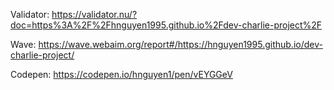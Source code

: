 Validator: https://validator.nu/?doc=https%3A%2F%2Fhnguyen1995.github.io%2Fdev-charlie-project%2F

Wave: https://wave.webaim.org/report#/https://hnguyen1995.github.io/dev-charlie-project/

Codepen: https://codepen.io/hnguyen1/pen/vEYGGeV
